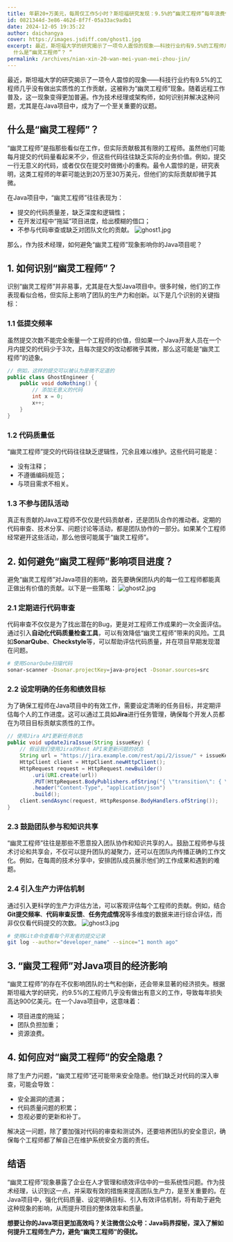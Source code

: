 ```yaml
---
title: 年薪20+万美元，每周仅工作5小时？斯坦福研究发现：9.5%的“幽灵工程师”每年浪费900亿美元！如何避免“幽灵工程师”现象影响项目生产力
id: 0821344d-3e86-462d-8f7f-05a33ac9adb1
date: 2024-12-05 19:35:22
author: daichangya
cover: https://images.jsdiff.com/ghost1.jpg
excerpt: 最近，斯坦福大学的研究揭示了一项令人震惊的现象——科技行业约有9.5%的工程师几乎没有做出实质性的工作贡献，这被称为“幽灵工程师”现象。随着远程工作普及，这一现象变得更加普遍。作为技术经理或架构师，如何识别并解决这种问题，尤其是在Java项目中，成为了一个至关重要的议题。
  什么是“幽灵工程师”？ “
permalink: /archives/nian-xin-20-wan-mei-yuan-mei-zhou-jin/
---
```


最近，斯坦福大学的研究揭示了一项令人震惊的现象——科技行业约有9.5%的工程师几乎没有做出实质性的工作贡献，这被称为“幽灵工程师”现象。随着远程工作普及，这一现象变得更加普遍。作为技术经理或架构师，如何识别并解决这种问题，尤其是在Java项目中，成为了一个至关重要的议题。

## 什么是“幽灵工程师”？

“幽灵工程师”是指那些看似在工作，但实际贡献极其有限的工程师。虽然他们可能每月提交的代码量看起来不少，但这些代码往往缺乏实际的业务价值。例如，提交一行无意义的代码，或者仅仅在提交时做微小的重构。最令人震惊的是，研究表明，这类工程师的年薪可能达到20万至30万美元，但他们的实际贡献却微乎其微。

在Java项目中，“幽灵工程师”往往表现为：
- 提交的代码质量差，缺乏深度和逻辑性；
- 在开发过程中“拖延”项目进度，给出模糊的借口；
- 不参与代码审查或缺乏对团队文化的贡献。
![ghost1.jpg](https://images.jsdiff.com/ghost1.jpg)


那么，作为技术经理，如何避免“幽灵工程师”现象影响你的Java项目呢？

## 1. 如何识别“幽灵工程师”？

识别“幽灵工程师”并非易事，尤其是在大型Java项目中。很多时候，他们的工作表现看似合格，但实际上影响了团队的生产力和创新。以下是几个识别的关键指标：

### 1.1 低提交频率
虽然提交次数不能完全衡量一个工程师的价值，但如果一个Java开发人员在一个月内提交的代码少于3次，且每次提交的改动都微乎其微，那么这可能是“幽灵工程师”的迹象。

```java
// 例如，这样的提交可以被认为是微不足道的
public class GhostEngineer {
    public void doNothing() {
        // 添加无意义的代码
        int x = 0;
        x++;
    }
}
```

### 1.2 代码质量低
“幽灵工程师”提交的代码往往缺乏逻辑性，冗余且难以维护。这些代码可能是：
- 没有注释；
- 不遵循编码规范；
- 与项目需求不相关。

### 1.3 不参与团队活动
真正有贡献的Java工程师不仅仅是代码贡献者，还是团队合作的推动者。定期的代码审查、技术分享、问题讨论等活动，都是团队协作的一部分。如果某个工程师经常避开这些活动，那么他很可能属于“幽灵工程师”。

## 2. 如何避免“幽灵工程师”影响项目进度？

避免“幽灵工程师”对Java项目的影响，首先要确保团队内的每一位工程师都能真正做出有价值的贡献。以下是一些策略：
![ghost2.jpg](https://images.jsdiff.com/ghost2.jpg)

### 2.1 定期进行代码审查
代码审查不仅仅是为了找出潜在的Bug，更是对工程师工作成果的一次全面评估。通过引入**自动化代码质量检查工具**，可以有效降低“幽灵工程师”带来的风险。工具如**SonarQube**、**Checkstyle**等，可以帮助评估代码质量，并在项目早期发现潜在问题。

```bash
# 使用SonarQube扫描代码
sonar-scanner -Dsonar.projectKey=java-project -Dsonar.sources=src
```

### 2.2 设定明确的任务和绩效目标
为了确保工程师在Java项目中的有效工作，需要设定清晰的任务目标，并定期评估每个人的工作进度。这可以通过工具如**Jira**进行任务管理，确保每个开发人员都在为项目目标贡献实质性的工作。

```java
// 使用Jira API更新任务状态
public void updateJiraIssue(String issueKey) {
    // 假设我们使用Jira的Rest API来更新问题的状态
    String url = "https://jira.example.com/rest/api/2/issue/" + issueKey + "/transitions";
    HttpClient client = HttpClient.newHttpClient();
    HttpRequest request = HttpRequest.newBuilder()
        .uri(URI.create(url))
        .PUT(HttpRequest.BodyPublishers.ofString("{ \"transition\": { \"id\": \"31\" } }"))
        .header("Content-Type", "application/json")
        .build();
    client.sendAsync(request, HttpResponse.BodyHandlers.ofString());
}
```

### 2.3 鼓励团队参与和知识共享
“幽灵工程师”往往是那些不愿意投入团队协作和知识共享的人。鼓励工程师参与技术讨论和共享会，不仅可以提升团队的凝聚力，还可以在团队内传播正确的工作文化。例如，在每周的技术分享中，安排团队成员展示他们的工作成果和遇到的难题。

### 2.4 引入生产力评估机制
通过引入更科学的生产力评估方法，可以客观评估每个工程师的贡献。例如，结合**Git提交频率**、**代码审查反馈**、**任务完成情况**等多维度的数据来进行综合评估，而非仅仅看代码提交的次数。
![ghost3.jpg](https://images.jsdiff.com/ghost3.jpg)


```bash
# 使用Git命令查看每个开发者的提交记录
git log --author="developer_name" --since="1 month ago"
```

## 3. “幽灵工程师”对Java项目的经济影响

“幽灵工程师”的存在不仅影响团队的士气和创新，还会带来显著的经济损失。根据斯坦福大学的研究，约9.5%的工程师几乎没有做出有意义的工作，导致每年损失高达900亿美元。在一个Java项目中，这意味着：
- 项目进度的拖延；
- 团队负担加重；
- 资源浪费。

## 4. 如何应对“幽灵工程师”的安全隐患？

除了生产力问题，“幽灵工程师”还可能带来安全隐患。他们缺乏对代码的深入审查，可能会导致：
- 安全漏洞的遗漏；
- 代码质量问题的积累；
- 忽视必要的更新和补丁。

解决这一问题，除了要加强对代码的审查和测试外，还要培养团队的安全意识，确保每个工程师都了解自己在维护系统安全方面的责任。

## 结语

“幽灵工程师”现象暴露了企业在人才管理和绩效评估中的一些系统性问题。作为技术经理，认识到这一点，并采取有效的措施来提高团队生产力，是至关重要的。在Java项目中，强化代码质量、设定明确目标、引入有效评估机制，将有助于避免这种现象的影响，从而提升项目的整体效率和质量。

**想要让你的Java项目更加高效吗？关注微信公众号：Java码界探秘，深入了解如何提升工程师生产力，避免“幽灵工程师”的侵扰。**